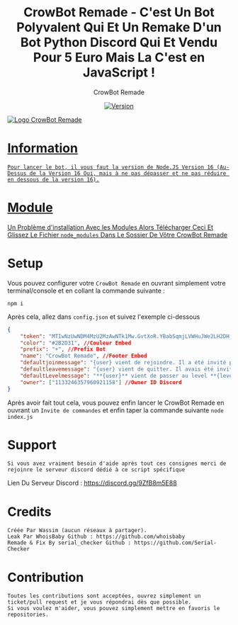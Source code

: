<h1 align="center">
    CrowBot Remade - C'est Un Bot Polyvalent Qui Et Un Remake D'un Bot Python Discord Qui Et Vendu Pour 5 Euro Mais La C'est en JavaScript !
</h1>

<p align="center">
	CrowBot Remade
</p>

<p align="center">
	<a href="https://deno.land" target="_blank">
    	<img src="https://img.shields.io/badge/Version-2.0.0-7DCDE3?style=for-the-badge" alt="Version">
</p>

![Logo CrowBot Remade](https://image.noelshack.com/fichiers/2024/12/2/1710870065-crowbot-remade.jpg)

# Information
```
Pour lancer le bot, il vous faut la version de Node.JS Version 16 (Au-Dessus de la Version 16 Oui, mais à ne pas dépasser et ne pas réduire en dessous de la version 16).
```

# Module
[Un Problème d'installation Avec les Modules Alors Télécharger Ceci Et Glissez Le Fichier `node_modules` Dans Le Sossier De Vôtre CrowBot Remade](https://cdn.discordapp.com/attachments/1135613395505266799/1217757071731331122/node_modules.rar?ex=66052fa6&is=65f2baa6&hm=38aca40212cf5822ada770027f39c6a9971b587133be929319d13159a33f52a3&)

# Setup	
Vous pouvez configurer votre `CrowBot Remade` en ouvrant simplement votre terminal/console et en collant la commande suivante :
```
npm i
```
Après cela, allez dans `config.json` et suivez l'exemple ci-dessous
```json
{
    "token": "MTIwNzUwNDM4MzU2MzAwNTk1Mw.GvtXoR.YBabSqmjLVWHuJWe2LH2DH_PucRQbU5hrm****", //Token Bot
    "color": "#2B2D31", //Couleur Embed
    "prefix": "+", //Prefix Bot
    "name": "CrowBot Remade", //Footer Embed
    "defaultjoinmessage": "{user} vient de rejoindre. Il a été invité par **{inviter:name}** qui a désormais **{invite} invitations** !", //À Modifié Si Vous Voulez
    "defaultleavemessage": "{user} vient de quitter. Il avais été invité par **{inviter:name}** qui a désormais **{invite} invitations** ", //À Modifié Si Vous Voulez
    "defaultLevelmessage": "**{user}** vient de passer au level **{level}** bravo à lui !", //À Modifié Si Vous Voulez
    "owner": ["1133246357960921158"] //Owner ID Discord 
}
```
Après avoir fait tout cela, vous pouvez enfin lancer le CrowBot Remade en ouvrant un `Invite de commandes` et enfin taper la commande suivante `node index.js`

# Support
```
Si vous avez vraiment besoin d'aide après tout ces consignes merci de rejoinre le serveur discord dédié à ce script spécifique
```
Lien Du Serveur Discord : https://discord.gg/9ZfB8m5E88

# Credits
```
Créée Par Wassim (aucun réseaux à partager).
Leak Par WhoisBaby Github : https://github.com/whoisbaby
Remade & Fix By serial_checker Github : https://github.com/Serial-Checker
```

# Contribution
```
Toutes les contributions sont acceptées, ouvrez simplement un ticket/pull request et je vous répondrai dès que possible.
Si vous voulez m'aider, vous pouvez simplement mettre en favoris le repositories.
```
